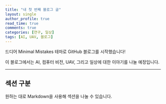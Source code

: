 ```yaml
---
title: "내 첫 번째 블로그 글"
layout: single
author_profile: true
read_time: true
comments: true
categories: [연구, 일상]
tags: [AI, UAV, 블로그]
---
```


드디어 Minimal Mistakes 테마로 GitHub 블로그를 시작했습니다!

이 블로그에서는 AI, 컴퓨터 비전, UAV, 그리고 일상에 대한 이야기를 나눌 예정입니다.

---

## 섹션 구분

원하는 대로 Markdown을 사용해 섹션을 나눌 수 있습니다.
